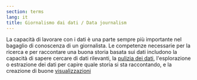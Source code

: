 ```yaml
---
section: terms
lang: it
title: Giornalismo dai dati / Data journalism
---
```


La capacità di lavorare con i dati è una parte sempre più importante nel bagaglio di conoscenza di un giornalista. Le competenze necessarie per la ricerca e per raccontare una buona storia basata sui dati includono la capacità di sapere cercare di dati rilevanti, la [pulizia dei dati](../data-cleaning/), l'esplorazione o estrazione dei dati per capire quale storia  si sta raccontando, e la creazione di buone [visualizzazioni](../visualisations/)

